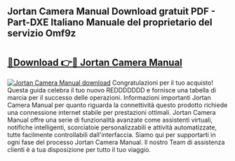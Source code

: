 ## Jortan Camera Manual Download gratuit PDF - Part-DXE Italiano Manuale del proprietario del servizio Omf9z

# <h2><a href="http://dfd3el.blite.top/?on=Jortan+Camera+Manual">🔗Download 👉🔴 Jortan Camera Manual</a></h2>

[![Jortan Camera Manual download](https://i.imgur.com/lujVjoI.png)](http://dfd3el.blite.top/?on=Jortan+Camera+Manual)
Congratulazioni per il tuo acquisto! Questa guida celebra il tuo nuovo REDDDDDDD e fornisce una tabella di marcia per il successo delle operazioni. Informazioni importanti Jortan Camera Manual per quanto riguarda la connettività questo prodotto richiede una connessione internet stabile per prestazioni ottimali. Jortan Camera Manual offre una serie di funzionalità avanzate come assistenti virtuali, notifiche intelligenti, scorciatoie personalizzabili e attività automatizzate, tutte facilmente controllabili dall'interfaccia. Siamo qui per supportarti in ogni fase del processo Jortan Camera Manual. Il nostro Team di assistenza clienti è a tua disposizione per tutto il tuo viaggio.
